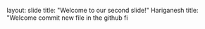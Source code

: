 layout: slide
title: "Welcome to our second slide!"
Hariganesh
title: "Welcome
commit new file in the github fi

